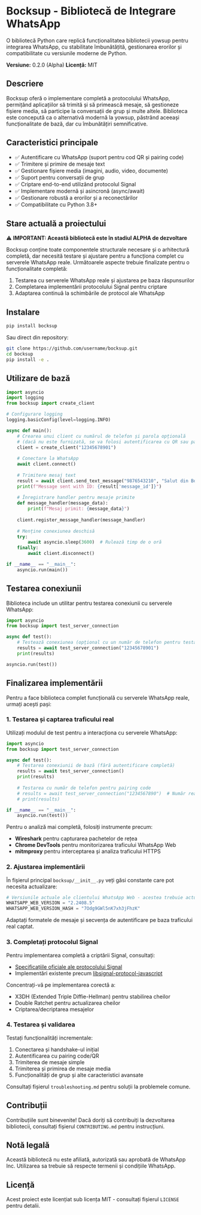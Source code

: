 # Bocksup - Bibliotecă de Integrare WhatsApp

O bibliotecă Python care replică funcționalitatea bibliotecii yowsup pentru integrarea WhatsApp, cu stabilitate îmbunătățită, gestionarea erorilor și compatibilitate cu versiunile moderne de Python.

**Versiune:** 0.2.0 (Alpha)
**Licență:** MIT

## Descriere

Bocksup oferă o implementare completă a protocolului WhatsApp, permițând aplicațiilor să trimită și să primească mesaje, să gestioneze fișiere media, să participe la conversații de grup și multe altele. Biblioteca este concepută ca o alternativă modernă la yowsup, păstrând aceeași funcționalitate de bază, dar cu îmbunătățiri semnificative.

## Caracteristici principale

- ✅ Autentificare cu WhatsApp (suport pentru cod QR și pairing code)
- ✅ Trimitere și primire de mesaje text
- ✅ Gestionare fișiere media (imagini, audio, video, documente)
- ✅ Suport pentru conversații de grup
- ✅ Criptare end-to-end utilizând protocolul Signal
- ✅ Implementare modernă și asincronă (async/await)
- ✅ Gestionare robustă a erorilor și a reconectărilor
- ✅ Compatibilitate cu Python 3.8+

## Stare actuală a proiectului

⚠️ **IMPORTANT: Această bibliotecă este în stadiul ALPHA de dezvoltare**

Bocksup conține toate componentele structurale necesare și o arhitectură completă, dar necesită testare și ajustare pentru a funcționa complet cu serverele WhatsApp reale. Următoarele aspecte trebuie finalizate pentru o funcționalitate completă:

1. Testarea cu serverele WhatsApp reale și ajustarea pe baza răspunsurilor
2. Completarea implementării protocolului Signal pentru criptare
3. Adaptarea continuă la schimbările de protocol ale WhatsApp

## Instalare

```bash
pip install bocksup
```

Sau direct din repository:

```bash
git clone https://github.com/username/bocksup.git
cd bocksup
pip install -e .
```

## Utilizare de bază

```python
import asyncio
import logging
from bocksup import create_client

# Configurare logging
logging.basicConfig(level=logging.INFO)

async def main():
    # Crearea unui client cu numărul de telefon și parola opțională
    # (dacă nu este furnizată, se va folosi autentificarea cu QR sau pairing code)
    client = create_client("12345678901")
    
    # Conectare la WhatsApp
    await client.connect()
    
    # Trimitere mesaj text
    result = await client.send_text_message("9876543210", "Salut din Bocksup!")
    print(f"Message sent with ID: {result['message_id']}")
    
    # Înregistrare handler pentru mesaje primite
    def message_handler(message_data):
        print(f"Mesaj primit: {message_data}")
    
    client.register_message_handler(message_handler)
    
    # Menține conexiunea deschisă
    try:
        await asyncio.sleep(3600)  # Rulează timp de o oră
    finally:
        await client.disconnect()

if __name__ == "__main__":
    asyncio.run(main())
```

## Testarea conexiunii

Biblioteca include un utilitar pentru testarea conexiunii cu serverele WhatsApp:

```python
import asyncio
from bocksup import test_server_connection

async def test():
    # Testează conexiunea (opțional cu un număr de telefon pentru testarea pairing code)
    results = await test_server_connection("12345678901")
    print(results)

asyncio.run(test())
```

## Finalizarea implementării

Pentru a face biblioteca complet funcțională cu serverele WhatsApp reale, urmați acești pași:

### 1. Testarea și captarea traficului real

Utilizați modulul de test pentru a interacționa cu serverele WhatsApp:

```python
import asyncio
from bocksup import test_server_connection

async def test():
    # Testarea conexiunii de bază (fără autentificare completă)
    results = await test_server_connection()
    print(results)
    
    # Testarea cu număr de telefon pentru pairing code
    # results = await test_server_connection("1234567890")  # Număr real aici
    # print(results)

if __name__ == "__main__":
    asyncio.run(test())
```

Pentru o analiză mai completă, folosiți instrumente precum:
- **Wireshark** pentru capturarea pachetelor de rețea
- **Chrome DevTools** pentru monitorizarea traficului WhatsApp Web
- **mitmproxy** pentru interceptarea și analiza traficului HTTPS

### 2. Ajustarea implementării

În fișierul principal `bocksup/__init__.py` veți găsi constante care pot necesita actualizare:

```python
# Versiunile actuale ale clientului WhatsApp Web - acestea trebuie actualizate
WHATSAPP_WEB_VERSION = "2.2408.5"
WHATSAPP_WEB_VERSION_HASH = "7Odg9GWl5nK7xh3jFhzK"
```

Adaptați formatele de mesaje și secvența de autentificare pe baza traficului real captat.

### 3. Completați protocolul Signal

Pentru implementarea completă a criptării Signal, consultați:
- [Specificațiile oficiale ale protocolului Signal](https://signal.org/docs/)
- Implementări existente precum [libsignal-protocol-javascript](https://github.com/signalapp/libsignal-protocol-javascript)

Concentrați-vă pe implementarea corectă a:
- X3DH (Extended Triple Diffie-Hellman) pentru stabilirea cheilor
- Double Ratchet pentru actualizarea cheilor
- Criptarea/decriptarea mesajelor

### 4. Testarea și validarea

Testați funcționalități incrementale:
1. Conectarea și handshake-ul inițial
2. Autentificarea cu pairing code/QR
3. Trimiterea de mesaje simple
4. Trimiterea și primirea de mesaje media
5. Funcționalități de grup și alte caracteristici avansate

Consultați fișierul `troubleshooting.md` pentru soluții la problemele comune.

## Contribuții

Contribuțiile sunt binevenite! Dacă doriți să contribuiți la dezvoltarea bibliotecii, consultați fișierul `CONTRIBUTING.md` pentru instrucțiuni.

## Notă legală

Această bibliotecă nu este afiliată, autorizată sau aprobată de WhatsApp Inc. Utilizarea sa trebuie să respecte termenii și condițiile WhatsApp.

## Licență

Acest proiect este licențiat sub licența MIT - consultați fișierul `LICENSE` pentru detalii.